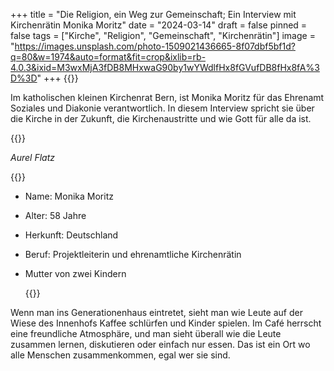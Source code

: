+++
title = "Die Religion, ein Weg zur Gemeinschaft; Ein Interview mit Kirchenrätin  Monika Moritz"
date = "2024-03-14"
draft = false
pinned = false
tags = ["Kirche", "Religion", "Gemeinschaft", "Kirchenrätin"]
image = "https://images.unsplash.com/photo-1509021436665-8f07dbf5bf1d?q=80&w=1974&auto=format&fit=crop&ixlib=rb-4.0.3&ixid=M3wxMjA3fDB8MHxwaG90by1wYWdlfHx8fGVufDB8fHx8fA%3D%3D"
+++
{{<lead>}}

Im katholischen kleinen Kirchenrat Bern, ist Monika Moritz für das Ehrenamt Soziales und Diakonie verantwortlich. In diesem Interview spricht sie über die Kirche in der Zukunft, die Kirchenaustritte und wie Gott für alle da ist.

{{</lead>}}

*Aurel Flatz*

{{<box>}}

* Name: Monika Moritz
* Alter: 58 Jahre
* Herkunft: Deutschland
* Beruf: Projektleiterin und ehrenamtliche Kirchenrätin
* Mutter von zwei Kindern

  {{</box>}}

Wenn man ins Generationenhaus eintretet, sieht man wie Leute auf der Wiese des Innenhofs Kaffee schlürfen und Kinder spielen. Im Café herrscht eine freundliche Atmosphäre, und man sieht überall wie die Leute zusammen lernen, diskutieren oder einfach nur essen. Das ist ein Ort wo alle Menschen zusammenkommen, egal wer sie sind.